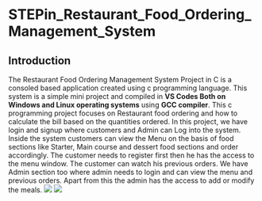 # STEPin_Restaurant_Food_Ordering_Management_System
## Introduction
The Restaurant Food Ordering Management System Project in C is a consoled based application created using c programming language. This system is a simple mini project and compiled in **VS Codes Both on Windows and Linux operating systems** using **GCC compiler**. This c programming project focuses on Restaurant food ordering and how to calculate the bill based on the quantities ordered. In this project, we have login and signup where customers and Admin can Log into the system. Inside the system customers can view the Menu on the basis of food sections like Starter, Main course and dessert food sections and order accordingly. The customer needs to register first then he has the access to the menu window. The customer can watch his previous orders. We have Admin section too where admin needs to login and can view the menu and previous orders. Apart from this the admin has the access to add or modify the meals.
![](https://www.code-inspector.com/project/27306/score/svg)
![](https://www.code-inspector.com/project/27306/status/svg)
